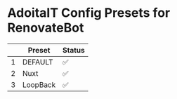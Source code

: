 # AdoitaIT Config Presets for RenovateBot

|     | Preset   | Status             |
|-----|----------|--------------------|
| 1   | DEFAULT  | :white_check_mark: |
| 2   | Nuxt     | :white_check_mark: |
| 3   | LoopBack | :white_check_mark: |